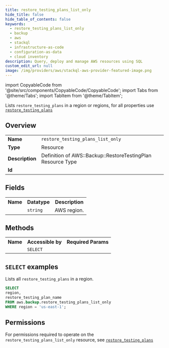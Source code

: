 ```yaml
---
title: restore_testing_plans_list_only
hide_title: false
hide_table_of_contents: false
keywords:
  - restore_testing_plans_list_only
  - backup
  - aws
  - stackql
  - infrastructure-as-code
  - configuration-as-data
  - cloud inventory
description: Query, deploy and manage AWS resources using SQL
custom_edit_url: null
image: /img/providers/aws/stackql-aws-provider-featured-image.png
---
```


import CopyableCode from '@site/src/components/CopyableCode/CopyableCode';
import Tabs from '@theme/Tabs';
import TabItem from '@theme/TabItem';

Lists <code>restore_testing_plans</code> in a region or regions, for all properties use <a href="/providers/aws/serviceName/restore_testing_plans/"><code>restore_testing_plans</code></a>

## Overview
<table><tbody>
<tr><td><b>Name</b></td><td><code>restore_testing_plans_list_only</code></td></tr>
<tr><td><b>Type</b></td><td>Resource</td></tr>
<tr><td><b>Description</b></td><td>Definition of AWS::Backup::RestoreTestingPlan Resource Type</td></tr>
<tr><td><b>Id</b></td><td><CopyableCode code="aws.backup.restore_testing_plans_list_only" /></td></tr>
</tbody></table>

## Fields
<table><tbody><tr><th>Name</th><th>Datatype</th><th>Description</th></tr><tr><td><CopyableCode code="region" /></td><td><code>string</code></td><td>AWS region.</td></tr>
</tbody></table>

## Methods

<table><tbody>
  <tr>
    <th>Name</th>
    <th>Accessible by</th>
    <th>Required Params</th>
  </tr>
  <tr>
    <td><CopyableCode code="list_resources" /></td>
    <td><code>SELECT</code></td>
    <td><CopyableCode code="region" /></td>
  </tr>
</tbody></table>

## `SELECT` examples
Lists all <code>restore_testing_plans</code> in a region.
```sql
SELECT
region,
restore_testing_plan_name
FROM aws.backup.restore_testing_plans_list_only
WHERE region = 'us-east-1';
```


## Permissions

For permissions required to operate on the <code>restore_testing_plans_list_only</code> resource, see <a href="/providers/aws/backup/restore_testing_plans/#permissions"><code>restore_testing_plans</code></a>

